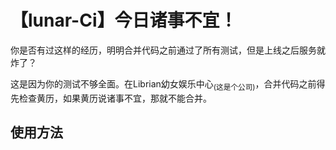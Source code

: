 # 【lunar-Ci】今日诸事不宜！

你是否有过这样的经历，明明合并代码之前通过了所有测试，但是上线之后服务就炸了？

这是因为你的测试不够全面。在Librian幼女娱乐中心<sub>(这是个公司)</sub>，合并代码之前得先检查黄历，如果黄历说诸事不宜，那就不能合并。


## 使用方法


